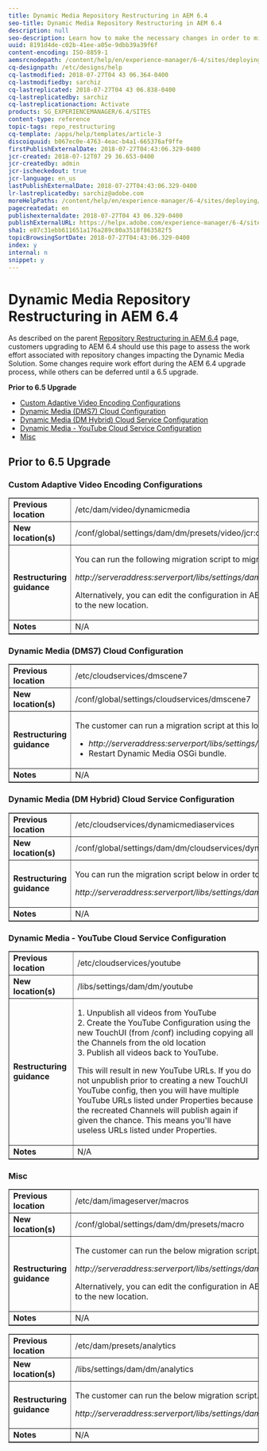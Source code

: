 ```yaml
---
title: Dynamic Media Repository Restructuring in AEM 6.4
seo-title: Dynamic Media Repository Restructuring in AEM 6.4
description: null
seo-description: Learn how to make the necessary changes in order to migrate to the new repository structure in AEM 6.4 for Dynamic Media.
uuid: 8191d4de-c02b-41ee-a05e-9dbb39a39f6f
content-encoding: ISO-8859-1
aemsrcnodepath: /content/help/en/experience-manager/6-4/sites/deploying/using/dynamicmedia-repository-restructuring-in-aem-6-4
cq-designpath: /etc/designs/help
cq-lastmodified: 2018-07-27T04 43 06.364-0400
cq-lastmodifiedby: sarchiz
cq-lastreplicated: 2018-07-27T04 43 06.838-0400
cq-lastreplicatedby: sarchiz
cq-lastreplicationaction: Activate
products: SG_EXPERIENCEMANAGER/6.4/SITES
content-type: reference
topic-tags: repo_restructuring
cq-template: /apps/help/templates/article-3
discoiquuid: b067ec0e-4763-4eac-b4a1-665376af9ffe
firstPublishExternalDate: 2018-07-27T04:43:06.329-0400
jcr-created: 2018-07-12T07 29 36.653-0400
jcr-createdby: admin
jcr-ischeckedout: true
jcr-language: en_us
lastPublishExternalDate: 2018-07-27T04:43:06.329-0400
lr-lastreplicatedby: sarchiz@adobe.com
moreHelpPaths: /content/help/en/experience-manager/6-4/sites/deploying/morehelp/repo_restructuring;/content/help/en/experience-manager/6-4/sites/deploying/morehelp/repo_restructuring
pagecreatedat: en
publishexternaldate: 2018-07-27T04 43 06.329-0400
publishExternalURL: https://helpx.adobe.com/experience-manager/6-4/sites/deploying/using/dynamicmedia-repository-restructuring-in-aem-6-4.html
sha1: e87c31ebb611651a176a289c80a3518f863582f5
topicBrowsingSortDate: 2018-07-27T04:43:06.329-0400
index: y
internal: n
snippet: y
---
```


# Dynamic Media Repository Restructuring in AEM 6.4

As described on the parent [Repository Restructuring in AEM 6.4](repository-restructuring.md) page, customers upgrading to AEM 6.4 should use this page to assess the work effort associated with repository changes impacting the Dynamic Media Solution. Some changes require work effort during the AEM 6.4 upgrade process, while others can be deferred until a 6.5 upgrade.

**Prior to 6.5 Upgrade**

* [Custom Adaptive Video Encoding Configurations](dynamicmedia-repository-restructuring-in-aem-6-4.md#main-pars_header_1871878606)
* [Dynamic Media (DMS7) Cloud Configuration](dynamicmedia-repository-restructuring-in-aem-6-4.md#main-pars_header_682844765)
* [Dynamic Media (DM Hybrid) Cloud Service Configuration](dynamicmedia-repository-restructuring-in-aem-6-4.md#main-pars_header_501711721)
* [Dynamic Media - YouTube Cloud Service Configuration](dynamicmedia-repository-restructuring-in-aem-6-4.md#main-pars_header_1269596831)
* [Misc](dynamicmedia-repository-restructuring-in-aem-6-4.md#Misc)

## Prior to 6.5 Upgrade

### Custom Adaptive Video Encoding Configurations

<table border="1" cellpadding="1" cellspacing="0" width="100%"> 
 <tbody>
  <tr>
   <td><strong>Previous location</strong></td> 
   <td><span class="code">/etc/dam/video/dynamicmedia</span></td> 
  </tr>
  <tr>
   <td><strong>New location(s)</strong></td> 
   <td><span class="code">/conf/global/settings/dam/dm/presets/video/jcr:content</span></td> 
  </tr>
  <tr>
   <td><strong>Restructuring guidance</strong></td> 
   <td><p>You can run the following migration script to migrate to the new location:</p> <p><em>http://serveraddress:serverport/libs/settings/dam/dm/presets.migratedmcontent.json</em></p> <p>Alternatively, you can edit the configuration in AEM UI, and the changes will be saved to the new location.</p> </td> 
  </tr>
  <tr>
   <td><strong>Notes</strong></td> 
   <td>N/A<br /> </td> 
  </tr>
 </tbody>
</table>

### Dynamic Media (DMS7) Cloud Configuration

<table border="1" cellpadding="1" cellspacing="0" width="100%"> 
 <tbody>
  <tr>
   <td><strong>Previous location</strong></td> 
   <td><span class="code">/etc/cloudservices/dmscene7</span></td> 
  </tr>
  <tr>
   <td><strong>New location(s)</strong></td> 
   <td><span class="code">/conf/global/settings/cloudservices/dmscene7</span></td> 
  </tr>
  <tr>
   <td><strong>Restructuring guidance</strong></td> 
   <td><p>The customer can run a migration script at this location:<br /> </p> 
    <ul> 
     <li><em>http://serveraddress:serverport/libs/settings/dam/dm/presets.migratedmcontent.json</em></li> 
     <li>Restart Dynamic Media OSGi bundle.</li> 
    </ul> </td> 
  </tr>
  <tr>
   <td><strong>Notes</strong></td> 
   <td>N/A</td> 
  </tr>
 </tbody>
</table>

### Dynamic Media (DM Hybrid) Cloud Service Configuration

<table border="1" cellpadding="1" cellspacing="0" width="100%"> 
 <tbody>
  <tr>
   <td><strong>Previous location</strong></td> 
   <td><span class="code">/etc/cloudservices/dynamicmediaservices</span></td> 
  </tr>
  <tr>
   <td><strong>New location(s)</strong></td> 
   <td><span class="code">/conf/global/settings/dam/dm/cloudservices/dynamicmediaservices</span></td> 
  </tr>
  <tr>
   <td><strong>Restructuring guidance</strong></td> 
   <td><p>You can run the migration script below in order to align to the latest model:</p> <p><em>http://serveraddress:serverport/libs/settings/dam/dm/presets.migratedmcontent.jso</em></p> </td> 
  </tr>
  <tr>
   <td><strong>Notes</strong></td> 
   <td>N/A<br /> </td> 
  </tr>
 </tbody>
</table>

### Dynamic Media - YouTube Cloud Service Configuration

<table border="1" cellpadding="1" cellspacing="0" width="100%"> 
 <tbody>
  <tr>
   <td><strong>Previous location</strong></td> 
   <td><span class="code">/etc/cloudservices/youtube</span></td> 
  </tr>
  <tr>
   <td><strong>New location(s)</strong></td> 
   <td><span class="code">/libs/settings/dam/dm/youtube</span></td> 
  </tr>
  <tr>
   <td><strong>Restructuring guidance</strong></td> 
   <td><p>1. Unpublish all videos from YouTube<br /> 2. Create the YouTube Configuration using the new TouchUI (from <span class="code">/conf</span>) including copying all the Channels from the old location<br /> 3. Publish all videos back to YouTube.</p> <p>This will result in new YouTube URLs. If you do not unpublish prior to creating a new TouchUI YouTube config, then you will have multiple YouTube URLs listed under Properties because the recreated Channels will publish again if given the chance. This means you'll have useless URLs listed under Properties.</p> </td> 
  </tr>
  <tr>
   <td><strong>Notes</strong></td> 
   <td>N/A<br /> </td> 
  </tr>
 </tbody>
</table>

### Misc

<table border="1" cellpadding="1" cellspacing="0" width="100%"> 
 <tbody>
  <tr>
   <td><strong>Previous location</strong></td> 
   <td><span class="code">/etc/dam/imageserver/macros</span></td> 
  </tr>
  <tr>
   <td><strong>New location(s)</strong></td> 
   <td><span class="code">/conf/global/settings/dam/dm/presets/macro</span></td> 
  </tr>
  <tr>
   <td><strong>Restructuring guidance</strong></td> 
   <td><p>The customer can run the below migration script.</p> <p><em>http://serveraddress:serverport/libs/settings/dam/dm/presets.migratedmcontent.json</em></p> <p>Alternatively, you can edit the configuration in AEM UI, and the changes will be saved to the new location.</p> </td> 
  </tr>
  <tr>
   <td><strong>Notes</strong></td> 
   <td>N/A</td> 
  </tr>
 </tbody>
</table>

<table border="1" cellpadding="1" cellspacing="0" width="100%"> 
 <tbody>
  <tr>
   <td><strong>Previous location</strong></td> 
   <td><span class="code">/etc/dam/presets/analytics</span></td> 
  </tr>
  <tr>
   <td><strong>New location(s)</strong></td> 
   <td><span class="code">/libs/settings/dam/dm/analytics</span></td> 
  </tr>
  <tr>
   <td><strong>Restructuring guidance</strong></td> 
   <td><p>The customer can run the below migration script.</p> <p><em>http://serveraddress:serverport/libs/settings/dam/dm/presets.migratedmcontent.json</em></p> </td> 
  </tr>
  <tr>
   <td><strong>Notes</strong></td> 
   <td>N/A</td> 
  </tr>
 </tbody>
</table>

